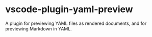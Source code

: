 # vscode-plugin-yaml-preview
A plugin for previewing YAML files as rendered documents, and for previewing Markdown in YAML.